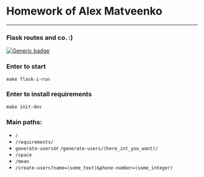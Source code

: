 # Homework of Alex Matveenko

***

### Flask routes and co. :)

[![Generic badge](https://img.shields.io/badge/Flask-Done-<COLOR>.svg)](https://shields.io/)

### Enter to start

`make flask-i-run`

### Enter to install requirements

`make init-dev`

### Main paths:

* `/`
* `/requirements/`
* `generate-users`or `/generate-users/(here_int_you_want)/`
* `/space`
* `/mean`
* `/create-users?name=(some_text)&phone-number=(some_integer)`